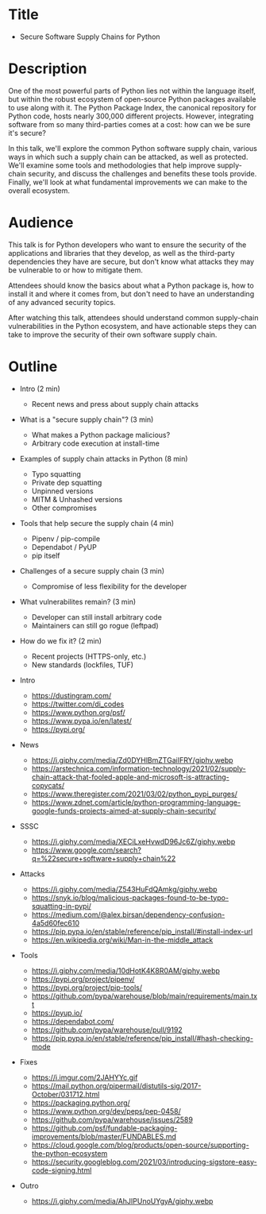 # Title

* Secure Software Supply Chains for Python

# Description

One of the most powerful parts of Python lies not within the language itself, but within the robust ecosystem of open-source Python packages available to use along with it. The Python Package Index, the canonical repository for Python code, hosts nearly 300,000 different projects. However, integrating software from so many third-parties comes at a cost: how can we be sure it's secure?

In this talk, we'll explore the common Python software supply chain, various ways in which such a supply chain can be attacked, as well as protected. We'll examine some tools and methodologies that help improve supply-chain security, and discuss the challenges and benefits these tools provide. Finally, we'll look at what fundamental improvements we can make to the overall ecosystem.

# Audience

This talk is for Python developers who want to ensure the security of the applications and libraries that they develop, as well as the third-party dependencies they have are secure, but don't know what attacks they may be vulnerable to or how to mitigate them.

Attendees should know the basics about what a Python package is, how to install it and where it comes from, but don't need to have an understanding of any advanced security topics.

After watching this talk, attendees should understand common supply-chain vulnerabilities in the Python ecosystem, and have actionable steps they can take to improve the security of their own software supply chain.

# Outline

* Intro (2 min)
  * Recent news and press about supply chain attacks
* What is a "secure supply chain"? (3 min)
  * What makes a Python package malicious?
  * Arbitrary code execution at install-time
* Examples of supply chain attacks in Python (8 min)
  * Typo squatting
  * Private dep squatting
  * Unpinned versions
  * MITM & Unhashed versions
  * Other compromises
* Tools that help secure the supply chain (4 min)
  * Pipenv / pip-compile
  * Dependabot / PyUP
  * pip itself
* Challenges of a secure supply chain (3 min)
  * Compromise of less flexibility for the developer
* What vulnerabilites remain? (3 min)
  * Developer can still install arbitrary code
  * Maintainers can still go rogue (leftpad)
* How do we fix it? (2 min)
  * Recent projects (HTTPS-only, etc.)
  * New standards (lockfiles, TUF)


* Intro
  * https://dustingram.com/
  * https://twitter.com/di_codes
  * https://www.python.org/psf/
  * https://www.pypa.io/en/latest/
  * https://pypi.org/
* News
  * https://i.giphy.com/media/Zd0DYHlBmZTGaiIFRY/giphy.webp
  * https://arstechnica.com/information-technology/2021/02/supply-chain-attack-that-fooled-apple-and-microsoft-is-attracting-copycats/
  * https://www.theregister.com/2021/03/02/python_pypi_purges/
  * https://www.zdnet.com/article/python-programming-language-google-funds-projects-aimed-at-supply-chain-security/
* SSSC
  * https://i.giphy.com/media/XECiLxeHvwdD96Jc6Z/giphy.webp
  * https://www.google.com/search?q=%22secure+software+supply+chain%22
* Attacks
  * https://i.giphy.com/media/Z543HuFdQAmkg/giphy.webp
  * https://snyk.io/blog/malicious-packages-found-to-be-typo-squatting-in-pypi/
  * https://medium.com/@alex.birsan/dependency-confusion-4a5d60fec610
  * https://pip.pypa.io/en/stable/reference/pip_install/#install-index-url
  * https://en.wikipedia.org/wiki/Man-in-the-middle_attack
* Tools
  * https://i.giphy.com/media/10dHotK4K8R0AM/giphy.webp
  * https://pypi.org/project/pipenv/
  * https://pypi.org/project/pip-tools/
  * https://github.com/pypa/warehouse/blob/main/requirements/main.txt
  * https://pyup.io/
  * https://dependabot.com/
  * https://github.com/pypa/warehouse/pull/9192
  * https://pip.pypa.io/en/stable/reference/pip_install/#hash-checking-mode
* Fixes
  * https://i.imgur.com/2JAHYYc.gif
  * https://mail.python.org/pipermail/distutils-sig/2017-October/031712.html
  * https://packaging.python.org/
  * https://www.python.org/dev/peps/pep-0458/
  * https://github.com/pypa/warehouse/issues/2589
  * https://github.com/psf/fundable-packaging-improvements/blob/master/FUNDABLES.md
  * https://cloud.google.com/blog/products/open-source/supporting-the-python-ecosystem
  * https://security.googleblog.com/2021/03/introducing-sigstore-easy-code-signing.html
* Outro
  * https://i.giphy.com/media/AhJIPUnoUYgyA/giphy.webp
